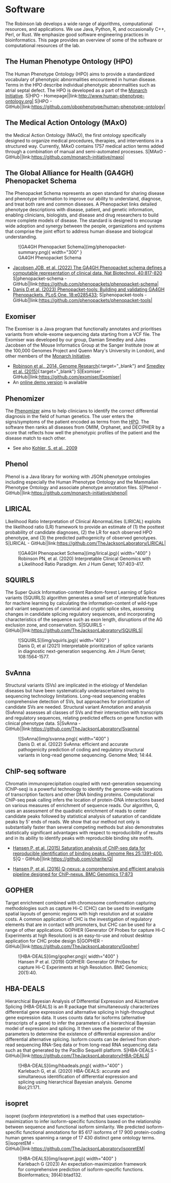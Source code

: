 # Software

The Robinson lab develops a wide range of algorithms, computational resources, and applications. We use Java, Python, R, and occasionally
C++, Perl, or Rust. We emphasize good software engineering practices in bioinformatics. This page provides an overview of some of the
software or computational resources of the lab.

## The Human Phenotype Ontology (HPO)

The Human Phenotype Ontology (HPO) aims to provide a standardized vocabulary of phenotypic abnormalities encountered in human disease.
Terms in the HPO describe individual phenotypic abnormalities such as atrial septal defect.
The HPO is developed as a part of the [Monarch Initiative](http://monarchinitiative.org).
S|HPO - Homepage||link:http://www.human-phenotype-ontology.org|
S|HPO - GitHub||link:https://github.com/obophenotype/human-phenotype-ontology|

## The Medical Action Ontology (MAxO)
the Medical Action Ontology (MAxO), the first ontology specifically designed to organize medical procedures, therapies, and interventions in a structured way. 
Currently, MAxO contains 1757 medical action terms added through a combination of manual and semi-automated processes. 
S|MAxO - GitHub||link:https://github.com/monarch-initiative/maxo|

## The Global Alliance for Health (GA4GH) Phenopacket Schema

The Phenopacket Schema represents an open standard for sharing disease and phenotype information to improve our ability to understand, diagnose, and treat both rare and common diseases. A Phenopacket links detailed phenotype descriptions with disease, patient, and genetic information, enabling clinicians, biologists, and disease and drug researchers to build more complete models of disease. The standard is designed to encourage wide adoption and synergy between the people, organizations and systems that comprise the joint effort to address human disease and biological understanding.

<figure markdown>
![GA4GH Phenopacket Schema](img/phenopacket-summary.png){ width="300" }
<figcaption>GA4GH Phenopacket Schema
</figcaption>
</figure>

* [Jacobsen JOB, et al. (2022) The GA4GH Phenopacket schema defines a computable representation of clinical data. Nat Biotechnol. 40:817-820](https://pubmed.ncbi.nlm.nih.gov/35705716/)
S|phenopacket-schema - GitHub||link:https://github.com/phenopackets/phenopacket-schema|
* [Danis D,et al. (2023) Phenopacket-tools: Building and validating GA4GH Phenopackets. PLoS One. 18:e0285433](https://pubmed.ncbi.nlm.nih.gov/37196000/);
S|phenopacket-tools - GitHub||link:https://github.com/phenopackets/phenopacket-tools|

## Exomiser

The Exomiser is a Java program that functionally annotates and prioritises variants from whole-exome sequencing data starting from a 
VCF file. The Exomiser was developed by our group, Damian Smedley and Jules Jacobsen of the Mouse Informatics Group at the Sanger Institute (now at the 100,000 Genomes Project and Quenn Mary's University in London), and other members of the [Monarch Initiative](http://monarchinitiative.org).

- [Robinson et al., 2014, Genome Research](https://pubmed.ncbi.nlm.nih.gov/24162188/){:target="_blank"} and [Smedley et al. (2015)](http://www.ncbi.nlm.nih.gov/pubmed/26562621){:target="_blank"}
S|Exomiser - GitHub||link:https://github.com/exomiser/Exomiser|
- An [online demo version](https://exomiser.monarchinitiative.org/exomiser/) is available


	

## Phenomizer
The [Phenomizer](http://compbio.charite.de/phenomizer)  aims to help clinicians to identify the correct differential diagnosis 
in the field of human genetics.
The user enters the signs/symptoms of the patient encoded as terms from the 
[HPO](http://www.human-phenotype-ontology.org). 
The software then ranks all diseases from OMIM, Orphanet, and DECIPHER by a score that reflects how well the phenotypic profiles of the patient and the disease match to each other.

- See also [Kohler, S. et al., 2009](http://www.ncbi.nlm.nih.gov/pubmed/19800049)


## Phenol
Phenol is a Java library for working with JSON phenotype ontologies including especially the Human Phenotype Ontology and 
the Mammalian Phenotype Ontology and associate phenotype annotation files.
S|Phenol - GitHub||link:https://github.com/monarch-initiative/phenol|

## LIRICAL
LIkelihood Ratio Interpretation of Clinical AbnormaLities (LIRICAL)   exploits the likelihood ratio (LR) 
framework to provide an estimate of (1) the posttest probability of candidate diagnoses, 
(2) the LR for each observed HPO phenotype, and (3) the predicted pathogenicity of observed genotypes.
S|LIRICAL - GitHub||link:https://github.com/TheJacksonLaboratory/LIRICAL|


<figure markdown>
![GA4GH Phenopacket Schema](img/lirical.jpg){ width="400" }
<figcaption>Robinson PN, et al. (2020) Interpretable Clinical Genomics with a Likelihood Ratio Paradigm. Am J Hum Genet; 107:403-417.
</figcaption>
</figure>

## SQUIRLS
The Super Quick Information-content Random-forest Learning of Splice variants (SQUIRLS) algorithm 
generates a small set of interpretable features for machine learning by calculating the information-content 
of wild-type and variant sequences of canonical and cryptic splice sites, assessing changes in candidate 
splicing regulatory sequences, and incorporating characteristics of the sequence such as exon length, 
disruptions of the AG exclusion zone, and conservation. 
S|SQUIRLS - GitHub||link:https://github.com/TheJacksonLaboratory/SQUIRLS|

<figure markdown>
![SQUIRLS](img/squirls.jpg){ width="400" }
<figcaption>Danis D, et al (2021) Interpretable prioritization of splice variants in diagnostic next-generation sequencing. 
Am J Hum Genet; 108:1564-1577.
</figcaption>
</figure>


## SvAnna
Structural variants (SVs) are implicated in the etiology of Mendelian diseases but have been systematically 
underascertained owing to sequencing technology limitations. Long-read sequencing enables comprehensive 
detection of SVs, but approaches for prioritization of candidate SVs are needed. Structural variant 
Annotation and analysis (SvAnna) assesses all classes of SVs and their intersection with transcripts and regulatory 
sequences, relating predicted effects on gene function with clinical phenotype data. 
S|SvAnna - GitHub||link:https://github.com/TheJacksonLaboratory/Svanna|

<figure markdown>
![SvAnna](img/svanna.png){ width="400" }
<figcaption>Danis D. et al. (2022) SvAnna: efficient and accurate pathogenicity prediction of coding and regulatory structural variants in long-read genome sequencing. 
Genome Med; 14:44. 
</figcaption>
</figure>	



## ChIP-seq software

Chromatin immunoprecipitation coupled with next-generation sequencing (ChIP-seq) is a powerful technology to identify the genome-wide locations of transcription factors and other DNA binding proteins. Computational ChIP-seq peak calling infers the location of protein-DNA interactions based on various measures of enrichment of sequence reads.
Our algorithm, Q,  uses an assessment of the quadratic enrichment of reads to center candidate peaks followed by statistical analysis of saturation of candidate peaks by 5' ends of reads. We show that our method not only is substantially faster than several competing methods but also demonstrates statistically significant advantages with respect to reproducibility of results and in its ability to identify peaks with reproducible binding site motifs.

- [Hansen P, et al. (2015) Saturation
analysis of ChIP-seq data for reproducible identification of binding peaks. Genome Res 25:1391-400.](http://www.ncbi.nlm.nih.gov/pubmed/26163319)
S|Q - GitHub||link:https://github.com/charite/Q|
* [Hansen P, et al. (2016) Q-nexus: a comprehensive and efficient analysis pipeline designed for ChIP-nexus. BMC Genomics 17:873](https://pubmed.ncbi.nlm.nih.gov/27814676/)
		
## GOPHER
 Target enrichment combined with chromosome conformation capturing methodologies such as capture Hi-C (CHC) can be used 
 to investigate spatial layouts of genomic regions with high resolution and at scalable costs. A common application of CHC is the investigation of regulatory elements that are in contact with promoters, but CHC can be used for a range of other applications. 
GOPHER (Generator Of Probes for capture Hi-C Experiments at high Resolution) is an easy-to-use and robust desktop application for CHC probe design
S|GOPHER - GitHub||link:https://github.com/TheJacksonLaboratory/Gopher|

<figure markdown>
![HBA-DEALS](img/gopher.png){ width="400" }
<figcaption>Hansen P et al. (2019) GOPHER: Generator Of Probes for capture Hi-C Experiments at high Resolution. BMC Genomics; 20(1):40.</figcaption>
</figure>

## HBA-DEALS
Hierarchical Bayesian Analysis of Differential Expression and ALternative Splicing (HBA-DEALS) is an R package that 
simultaneously characterizes differential gene expression and alternative splicing in high-throughput gene expression data. 
It uses counts data for isoforms (alternative transcripts of a gene) to infer the parameters of a hierarchical 
Bayesian model of expression and splicing. It then uses the posterior of the parameters to determine the existence 
of differential expression and/or differential alternative splicing. Isoform counts can be derived from short-read 
sequencing RNA-Seq data or from long-read RNA sequencing data such as that generated by the PacBio SequelII platform.
S|HBA-DEALS - GitHub||link:https://github.com/TheJacksonLaboratory/HBA-DEALS|

<figure markdown>
![HBA-DEALS](img/hbadeals.png){ width="400" }
<figcaption>Karlebach G, et al. (2020) HBA-DEALS: accurate and simultaneous identification of differential expression and splicing using hierarchical Bayesian analysis. Genome Biol;21:171. 
</figcaption>
</figure>
     
## isopret
isopret (*isoform interpretation*) is a method that uses expectation–maximization to infer isoform-specific 
functions based on the relationship between sequence and functional isoform similarity. 
We predicted isoform-specific functional annotations for 85 617 isoforms of 17 900 protein-coding human genes spanning 
a range of 17 430 distinct gene ontology terms. 
S|isopretEM - GitHub||link:https://github.com/TheJacksonLaboratory/isopretEM|

<figure markdown>
![HBA-DEALS](img/isopret.jpg){ width="400" }
<figcaption>Karlebach G (2023) An expectation-maximization framework for comprehensive prediction of isoform-specific functions. Bioinformatics; 39(4):btad132.</figcaption>
</figure>

